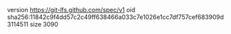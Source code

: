 version https://git-lfs.github.com/spec/v1
oid sha256:11842c9f4dd57c2c49ff638466a033c7e1026e1cc7df757cef683909d3114511
size 3090
